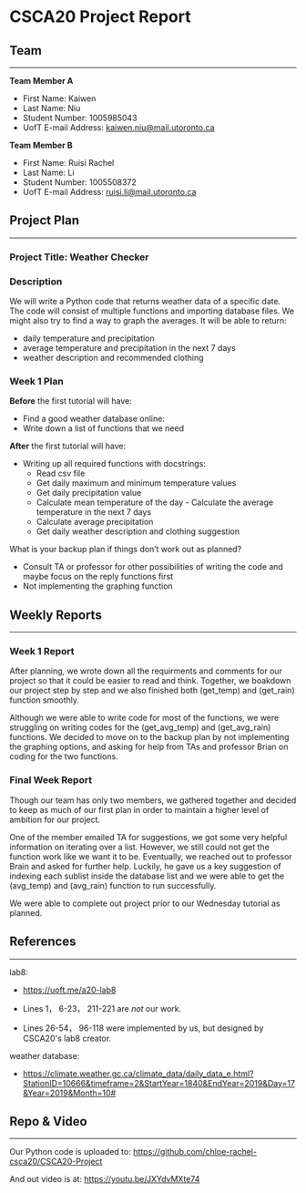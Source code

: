 # CSCA20 Project Report

## Team

--------

**Team Member A** 
- First Name: Kaiwen
- Last Name: Niu
- Student Number: 1005985043
- UofT E-mail Address: kaiwen.niu@mail.utoronto.ca

**Team Member B**  
- First Name: Ruisi Rachel
- Last Name: Li
- Student Number: 1005508372
- UofT E-mail Address: ruisi.li@mail.utoronto.ca

## Project Plan

--------

### Project Title: Weather Checker

### Description

We will write a Python code that returns weather data of a specific date. 
The code will consist of multiple functions and importing database files.
We might also try to find a way to graph the averages.
It will be able to return:
- daily temperature and precipitation
- average temperature and precipitation in the next 7 days
- weather description and recommended clothing 

### Week 1 Plan

**Before** the first tutorial will have:

- Find a good weather database online:
- Write down a list of functions that we need

**After** the first tutorial will have:

- Writing up all required functions with docstrings:
  - Read csv file
  - Get daily maximum and minimum temperature values
  - Get daily precipitation value
  - Calculate mean temperature of the day
        - Calculate the average temperature in the next 7 days
  - Calculate average precipitation
  - Get daily weather description and clothing suggestion 

What is your backup plan if things don’t work out as planned?

- Consult TA or professor for other possibilities of writing the code and maybe focus on the reply functions first
- Not implementing the graphing function 

## Weekly Reports

-----------------

### Week 1 Report

After planning, we wrote down all the requirments and comments for our project so that it could be easier to read and think. Together, we boakdown our project step by step and we also finished both (get_temp) and (get_rain) function smoothly. 

Although we were able to write code for most of the functions, we were struggling on writing codes for the (get_avg_temp) and (get_avg_rain) functions. We decided to move on to the backup plan by not implementing the graphing options, and asking for help from TAs and professor Brian on coding for the two functions.

### Final Week Report

Though our team has only two members, we gathered together and decided to keep as much of our first plan in order to maintain a higher level of ambition for our project.

One of the member emailed TA for suggestions, we got some very helpful information on iterating over a list. However, we still could not get the function work like we want it to be. Eventually, we reached out to professor Brain and asked for further help. Luckily, he gave us a key suggestion of indexing each sublist inside the database list and we were able to get the (avg_temp) and (avg_rain) function to run successfully.

We were able to complete out project prior to our Wednesday tutorial as planned.

## References
-------------

lab8:
- https://uoft.me/a20-lab8

- Lines 1， 6-23， 211-221 are *not* our work.
- Lines 26-54， 96-118 were implemented by us, but designed by CSCA20's lab8 creator.

weather database:
- https://climate.weather.gc.ca/climate_data/daily_data_e.html?StationID=10666&timeframe=2&StartYear=1840&EndYear=2019&Day=17&Year=2019&Month=10#

## Repo & Video
---------------

Our Python code is uploaded to:
https://github.com/chloe-rachel-csca20/CSCA20-Project

And out video is at:
https://youtu.be/JXYdvMXte74
